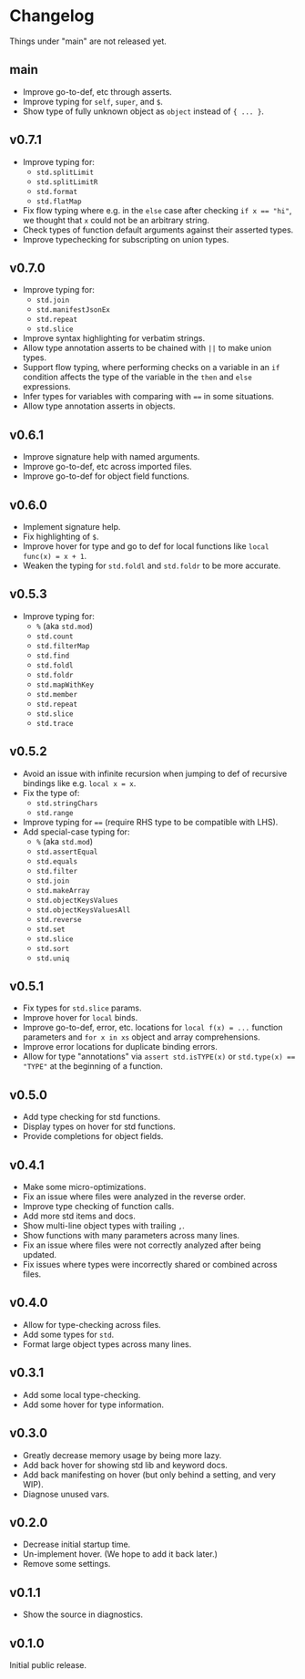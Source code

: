 # Changelog

Things under "main" are not released yet.

## main

- Improve go-to-def, etc through asserts.
- Improve typing for `self`, `super`, and `$`.
- Show type of fully unknown object as `object` instead of `{ ... }`.

## v0.7.1

- Improve typing for:
  - `std.splitLimit`
  - `std.splitLimitR`
  - `std.format`
  - `std.flatMap`
- Fix flow typing where e.g. in the `else` case after checking `if x == "hi"`, we thought that `x` could not be an arbitrary string.
- Check types of function default arguments against their asserted types.
- Improve typechecking for subscripting on union types.

## v0.7.0

- Improve typing for:
  - `std.join`
  - `std.manifestJsonEx`
  - `std.repeat`
  - `std.slice`
- Improve syntax highlighting for verbatim strings.
- Allow type annotation asserts to be chained with `||` to make union types.
- Support flow typing, where performing checks on a variable in an `if` condition affects the type of the variable in the `then` and `else` expressions.
- Infer types for variables with comparing with `==` in some situations.
- Allow type annotation asserts in objects.

## v0.6.1

- Improve signature help with named arguments.
- Improve go-to-def, etc across imported files.
- Improve go-to-def for object field functions.

## v0.6.0

- Implement signature help.
- Fix highlighting of `$`.
- Improve hover for type and go to def for local functions like `local func(x) = x + 1`.
- Weaken the typing for `std.foldl` and `std.foldr` to be more accurate.

## v0.5.3

- Improve typing for:
  - `%` (aka `std.mod`)
  - `std.count`
  - `std.filterMap`
  - `std.find`
  - `std.foldl`
  - `std.foldr`
  - `std.mapWithKey`
  - `std.member`
  - `std.repeat`
  - `std.slice`
  - `std.trace`

## v0.5.2

- Avoid an issue with infinite recursion when jumping to def of recursive bindings like e.g. `local x = x`.
- Fix the type of:
  - `std.stringChars`
  - `std.range`
- Improve typing for `==` (require RHS type to be compatible with LHS).
- Add special-case typing for:
  - `%` (aka `std.mod`)
  - `std.assertEqual`
  - `std.equals`
  - `std.filter`
  - `std.join`
  - `std.makeArray`
  - `std.objectKeysValues`
  - `std.objectKeysValuesAll`
  - `std.reverse`
  - `std.set`
  - `std.slice`
  - `std.sort`
  - `std.uniq`

## v0.5.1

- Fix types for `std.slice` params.
- Improve hover for `local` binds.
- Improve go-to-def, error, etc. locations for `local f(x) = ...` function parameters and `for x in xs` object and array comprehensions.
- Improve error locations for duplicate binding errors.
- Allow for type "annotations" via `assert std.isTYPE(x)` or `std.type(x) == "TYPE"` at the beginning of a function.

## v0.5.0

- Add type checking for std functions.
- Display types on hover for std functions.
- Provide completions for object fields.

## v0.4.1

- Make some micro-optimizations.
- Fix an issue where files were analyzed in the reverse order.
- Improve type checking of function calls.
- Add more std items and docs.
- Show multi-line object types with trailing `,`.
- Show functions with many parameters across many lines.
- Fix an issue where files were not correctly analyzed after being updated.
- Fix issues where types were incorrectly shared or combined across files.

## v0.4.0

- Allow for type-checking across files.
- Add some types for `std`.
- Format large object types across many lines.

## v0.3.1

- Add some local type-checking.
- Add some hover for type information.

## v0.3.0

- Greatly decrease memory usage by being more lazy.
- Add back hover for showing std lib and keyword docs.
- Add back manifesting on hover (but only behind a setting, and very WIP).
- Diagnose unused vars.

## v0.2.0

- Decrease initial startup time.
- Un-implement hover. (We hope to add it back later.)
- Remove some settings.

## v0.1.1

- Show the source in diagnostics.

## v0.1.0

Initial public release.
